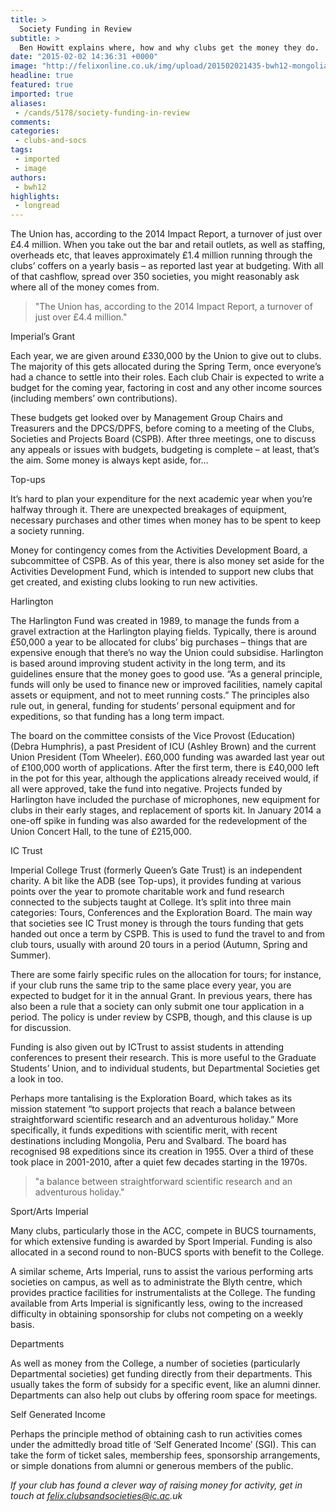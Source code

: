 ```yaml
---
title: >
  Society Funding in Review
subtitle: >
  Ben Howitt explains where, how and why clubs get the money they do.
date: "2015-02-02 14:36:31 +0000"
image: "http://felixonline.co.uk/img/upload/201502021435-bwh12-mongolia-1.jpg"
headline: true
featured: true
imported: true
aliases:
 - /cands/5178/society-funding-in-review
comments:
categories:
 - clubs-and-socs
tags:
 - imported
 - image
authors:
 - bwh12
highlights:
 - longread
---
```


The Union has, according to the 2014 Impact Report, a turnover of just over £4.4 million. When you take out the bar and retail outlets, as well as staffing, overheads etc, that leaves approximately £1.4 million running through the clubs’ coffers on a yearly basis – as reported last year at budgeting. With all of that cashflow, spread over 350 societies, you might reasonably ask where all of the money comes from.

> "The Union has, according to the 2014 Impact Report, a turnover of just over £4.4 million."

Imperial’s Grant

Each year, we are given around £330,000 by the Union to give out to clubs. The majority of this gets allocated during the Spring Term, once everyone’s had a chance to settle into their roles. Each club Chair is expected to write a budget for the coming year, factoring in cost and any other income sources (including members’ own contributions).

These budgets get looked over by Management Group Chairs and Treasurers and the DPCS/DPFS, before coming to a meeting of the Clubs, Societies and Projects Board (CSPB). After three meetings, one to discuss any appeals or issues with budgets, budgeting is complete – at least, that’s the aim. Some money is always kept aside, for…

Top-ups

It’s hard to plan your expenditure for the next academic year when you’re halfway through it. There are unexpected breakages of equipment, necessary purchases and other times when money has to be spent to keep a society running.

Money for contingency comes from the Activities Development Board, a subcommittee of CSPB. As of this year, there is also money set aside for the Activities Development Fund, which is intended to support new clubs that get created, and existing clubs looking to run new activities.

Harlington

The Harlington Fund was created in 1989, to manage the funds from a gravel extraction at the Harlington playing fields. Typically, there is around £50,000 a year to be allocated for clubs’ big purchases – things that are expensive enough that there’s no way the Union could subsidise. Harlington is based around improving student activity in the long term, and its guidelines ensure that the money goes to good use. “As a general principle, funds will only be used to finance new or improved facilities, namely capital assets or equipment, and not to meet running costs.” The principles also rule out, in general, funding for students’ personal equipment and for expeditions, so that funding has a long term impact.

The board on the committee consists of the Vice Provost (Education) (Debra Humphris), a past President of ICU (Ashley Brown) and the current Union President (Tom Wheeler). £60,000 funding was awarded last year out of £100,000 worth of applications. After the first term, there is £40,000 left in the pot for this year, although the applications already received would, if all were approved, take the fund into negative. Projects funded by Harlington have included the purchase of microphones, new equipment for clubs in their early stages, and replacement of sports kit. In January 2014 a one-off spike in funding was also awarded for the redevelopment of the Union Concert Hall, to the tune of £215,000.

IC Trust

Imperial College Trust (formerly Queen’s Gate Trust) is an independent charity. A bit like the ADB (see Top-ups), it provides funding at various points over the year to promote charitable work and fund research connected to the subjects taught at College. It’s split into three main categories: Tours, Conferences and the Exploration Board. The main way that societies see IC Trust money is through the tours funding that gets handed out once a term by CSPB. This is used to fund the travel to and from club tours, usually with around 20 tours in a period (Autumn, Spring and Summer).

There are some fairly specific rules on the allocation for tours; for instance, if your club runs the same trip to the same place every year, you are expected to budget for it in the annual Grant. In previous years, there has also been a rule that a society can only submit one tour application in a period. The policy is under review by CSPB, though, and this clause is up for discussion.

Funding is also given out by ICTrust to assist students in attending conferences to present their research. This is more useful to the Graduate Students’ Union, and to individual students, but Departmental Societies get a look in too.

Perhaps more tantalising is the Exploration Board, which takes as its mission statement “to support projects that reach a balance between straightforward scientific research and an adventurous holiday.” More specifically, it funds expeditions with scientific merit, with recent destinations including Mongolia, Peru and Svalbard. The board has recognised 98 expeditions since its creation in 1955. Over a third of these took place in 2001-2010, after a quiet few decades starting in the 1970s.

> "a balance between straightforward scientific research and an adventurous holiday."

Sport/Arts Imperial

Many clubs, particularly those in the ACC, compete in BUCS tournaments, for which extensive funding is awarded by Sport Imperial. Funding is also allocated in a second round to non-BUCS sports with benefit to the College.

A similar scheme, Arts Imperial, runs to assist the various performing arts societies on campus, as well as to administrate the Blyth centre, which provides practice facilities for instrumentalists at the College. The funding available from Arts Imperial is significantly less, owing to the increased difficulty in obtaining sponsorship for clubs not competing on a weekly basis.

Departments

As well as money from the College, a number of societies (particularly Departmental societies) get funding directly from their departments. This usually takes the form of subsidy for a specific event, like an alumni dinner. Departments can also help out clubs by offering room space for meetings.

Self Generated Income

Perhaps the principle method of obtaining cash to run activities comes under the admittedly broad title of ‘Self Generated Income’ (SGI). This can take the form of ticket sales, membership fees, sponsorship arrangements, or simple donations from alumni or generous members of the public.

_If your club has found a clever way of raising money for activity, get in touch at felix.clubsandsocieties@ic.ac.uk_
